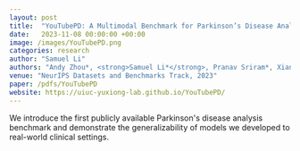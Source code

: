 ```yaml
---
layout: post
title:  "YouTubePD: A Multimodal Benchmark for Parkinson’s Disease Analysis"
date:   2023-11-08 00:00:00 +00:00
image: /images/YouTubePD.png
categories: research
author: "Samuel Li"
authors: "Andy Zhou*, <strong>Samuel Li*</strong>, Pranav Sriram*, Xiang Li*, Jiahua Dong*, Ansh Sharma, Yuanyi Zhong, Shirui Luo, Maria Jaromin, Volodymyr Kindratenko, Joerg Heintz, Christopher Zallek, Yuxiong Wang"
venue: "NeurIPS Datasets and Benchmarks Track, 2023"
paper: /pdfs/YouTubePD
website: https://uiuc-yuxiong-lab.github.io/YouTubePD/
---
```

We introduce the first publicly available Parkinson's disease analysis benchmark and demonstrate the generalizability of models we developed to real-world clinical settings.
